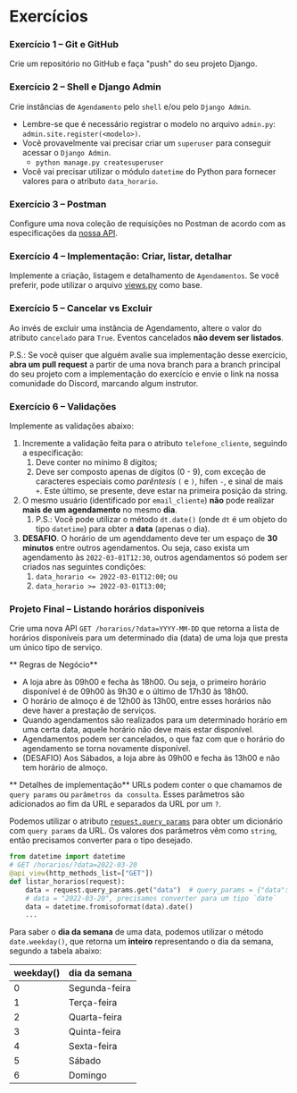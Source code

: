 # Exercícios


### Exercício 1 – Git e GitHub

Crie um repositório no GitHub e faça "push" do seu projeto Django.


### Exercício 2 – Shell e Django Admin

Crie instâncias de `Agendamento` pelo `shell` e/ou pelo `Django Admin`.
* Lembre-se que é necessário registrar o modelo no arquivo `admin.py`: `admin.site.register(<modelo>)`.
* Você provavelmente vai precisar criar um `superuser` para conseguir acessar o `Django Admin`.
  * `python manage.py createsuperuser`
* Você vai precisar utilizar o módulo `datetime` do Python para fornecer valores para o atributo `data_horario`.


### Exercício 3 – Postman

Configure uma nova coleção de requisições no Postman de acordo com as especificações da [nossa API](./design-api.md).


### Exercício 4 – Implementação: Criar, listar, detalhar

Implemente a criação, listagem e detalhamento de `Agendamentos`. Se você preferir, pode utilizar o arquivo [views.py](./views.py) como base.


### Exercício 5 – Cancelar vs Excluir

Ao invés de excluir uma instância de Agendamento, altere o valor do atributo `cancelado` para `True`. Eventos cancelados **não devem ser listados**.

P.S.: Se você quiser que alguém avalie sua implementação desse exercício, **abra um pull request** a partir de uma nova branch para a branch principal do seu projeto com a implementação do exercício e envie o link na nossa comunidade do Discord, marcando algum instrutor.


### Exercício 6 – Validações

Implemente as validações abaixo:

1. Incremente a validação feita para o atributo `telefone_cliente`, seguindo a especificação:
   1. Deve conter no mínimo 8 dígitos;
   2. Deve ser composto apenas de dígitos (0 - 9), com exceção de caracteres especiais como *parêntesis* `(` e `)`, hífen `-`, e sinal de mais `+`. Este último, se presente, deve estar na primeira posição da string.
2. O mesmo usuário (identificado por `email_cliente`) **não** pode realizar **mais de um agendamento** no mesmo **dia**.
   1. P.S.: Você pode utilizar o método `dt.date()` (onde `dt` é um objeto do tipo `datetime`) para obter a **data** (apenas o dia).
3. **DESAFIO**. O horário de um agenddamento deve ter um espaço de **30 minutos** entre outros agendamentos. Ou seja, caso exista um agendamento às `2022-03-01T12:30`, outros agendamentos só podem ser criados nas seguintes condições:
   1. `data_horario <= 2022-03-01T12:00`; ou
   2. `data_horario >= 2022-03-01T13:00`;


### Projeto Final – Listando horários disponíveis

Crie uma nova API `GET /horarios/?data=YYYY-MM-DD` que retorna a lista de horários disponíveis para um determinado dia (data) de uma loja que presta um único tipo de serviço.

** Regras de Negócio**

* A loja abre às 09h00 e fecha às 18h00. Ou seja, o primeiro horário disponível é de 09h00 às 9h30 e o último de 17h30 às 18h00.
* O horário de almoço é de 12h00 às 13h00, entre esses horários não deve haver a prestação de serviços.
* Quando agendamentos são realizados para um determinado horário em uma certa data, aquele horário não deve mais estar disponível.
* Agendamentos podem ser cancelados, o que faz com que o horário do agendamento se torna novamente disponível.
* (DESAFIO) Aos Sábados, a loja abre às 09h00 e fecha às 13h00 e não tem horário de almoço.


** Detalhes de implementação**
URLs podem conter o que chamamos de `query params` ou `parâmetros da consulta`. Esses parâmetros são adicionados ao fim da URL e separados da URL por um `?`.

Podemos utilizar o atributo [`request.query_params`](https://www.django-rest-framework.org/api-guide/requests/#query_params) para obter um dicionário com `query params` da URL. Os valores dos parâmetros vêm como `string`, então precisamos converter para o tipo desejado.

```python
from datetime import datetime
# GET /horarios/?data=2022-03-20
@api_view(http_methods_list=["GET"])
def listar_horarios(request):
    data = request.query_params.get("data")  # query_params = {"data": "2022-03-20"}
    # data = "2022-03-20", precisamos converter para um tipo `date`
    data = datetime.fromisoformat(data).date()
    ...
```

Para saber o **dia da semana** de uma data, podemos utilizar o método `date.weekday()`, que retorna um **inteiro** representando o dia da semana, segundo a tabela abaixo:

| weekday() | dia da semana |
|-----------|---------------|
| 0         | Segunda-feira |
| 1         | Terça-feira   |
| 2         | Quarta-feira  |
| 3         | Quinta-feira  |
| 4         | Sexta-feira   |
| 5         | Sábado        |
| 6         | Domingo       |
